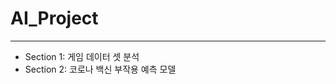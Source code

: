 # **AI_Project**
------------------------------
* Section 1: 게임 데이터 셋 분석
* Section 2: 코로나 백신 부작용 예측 모델
